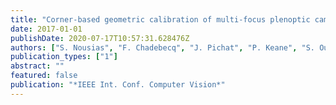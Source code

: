 ```yaml
---
title: "Corner-based geometric calibration of multi-focus plenoptic cameras"
date: 2017-01-01
publishDate: 2020-07-17T10:57:31.628476Z
authors: ["S. Nousias", "F. Chadebecq", "J. Pichat", "P. Keane", "S. Ourselin", "C. Bergeles"]
publication_types: ["1"]
abstract: ""
featured: false
publication: "*IEEE Int. Conf. Computer Vision*"
---
```



